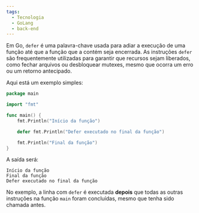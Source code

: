 ```yaml
---
tags:
  - Tecnologia
  - GoLang
  - back-end
---
```

Em Go, `defer` é uma palavra-chave usada para adiar a execução de uma função até que a função que a contém seja encerrada. As instruções `defer` são frequentemente utilizadas para garantir que recursos sejam liberados, como fechar arquivos ou desbloquear mutexes, mesmo que ocorra um erro ou um retorno antecipado.

Aqui está um exemplo simples:

```go
package main

import "fmt"

func main() {
    fmt.Println("Início da função")

    defer fmt.Println("Defer executado no final da função")

    fmt.Println("Final da função")
}
```

A saída será:
```
Início da função
Final da função
Defer executado no final da função
```

No exemplo, a linha com `defer` é executada **depois** que todas as outras instruções na função `main` foram concluídas, mesmo que tenha sido chamada antes.